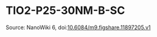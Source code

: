 <a name="material" />

# TIO2-P25-30NM-B-SC
<script type="application/ld+json">
  {
    "@context": "https://schema.org/",
    "@type": "ChemicalSubstance",
    "@id": "https://egonw.github.io/nanowiki/nanowiki501.html#material",
    "http://purl.org/dc/terms/conformsTo":
      {
        "@type": "CreativeWork",
        "@id": "https://bioschemas.org/profiles/ChemicalSubstance/0.4-RELEASE/"
      },
    "identfier": "501",
    "name": "TIO2-P25-30NM-B-SC",
    "url": "https://egonw.github.io/nanowiki/nanowiki501.html#material",
    "sameAs": "http://127.0.0.1/mediawiki/index.php/Special:URIResolver/TIO2-2DP25-2D30NM-2DB-2DSC"
  }
</script>




Source: NanoWiki 6, doi:[10.6084/m9.figshare.11897205.v1](https://doi.org/10.6084/m9.figshare.11897205.v1)
